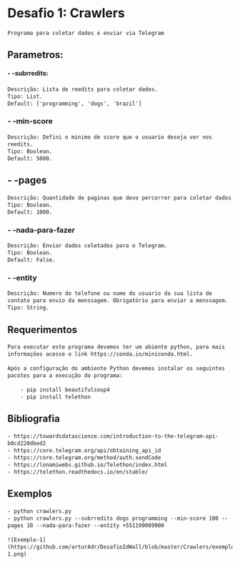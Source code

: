 # Desafio 1: Crawlers
    
    Programa para coletar dados e enviar via Telegram

## Parametros: 

#### - -subrredits: 

    Descrição: Lista de reedits para coletar dados.
    Tipo: List.
    Default: ['programming', 'dogs', 'brazil']

### - -min-score
    
    Descrição: Defini o minimo de score que o usuario deseja ver nos reedits.
    Tipo: Boolean.
    Default: 5000.

## - -pages

    Descrição: Quantidade de paginas que devo percorrer para coletar dados
    Tipo: Boolean.
    Default: 1000.

### - -nada-para-fazer
    
    Descrição: Enviar dados coletados para o Telegram.
    Tipo: Boolean.
    Default: False.

### - -entity 

    Descrição: Numero do telefone ou nome do usuario da sua lista de contato para envio da menssagem. Obrigatório para enviar a menssagem.
    Tipo: String.

## Requerimentos
    
    Para executar este programa devemos ter um abiente python, para mais informações acesse o link https://conda.io/miniconda.html.

    Após a configuração do ambiente Python devemos instalar os seguintes pacotes para a execução do programa: 

        - pip install beautifulsoup4
        - pip install telethon

## Bibliografia

    - https://towardsdatascience.com/introduction-to-the-telegram-api-b0cd220dbed2
    - https://core.telegram.org/api/obtaining_api_id
    - https://core.telegram.org/method/auth.sendCode
    - https://lonamiwebs.github.io/Telethon/index.html
    - https://telethon.readthedocs.io/en/stable/

## Exemplos

    - python crawlers.py 
    - python crawlers.py --subrredits dogs programming --min-score 100 --pages 10 --nada-para-fazer --entity +551199009900

    ![Exemplo-1](https://github.com/arturAdr/DesafioIdWall/blob/master/Crawlers/exemplo-1.png)
